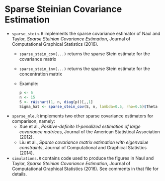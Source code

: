 # Sparse Steinian Covariance Estimation
- `sparse_stein.R` implements the sparse covariance estimator of Naul and Taylor, *Sparse
  Steinian Covariance Estimation*, Journal of Computational Graphical Statistics (2016).
    - `sparse_stein_cov(...)` returns the sparse Stein estimate for the covariance matrix
    - `sparse_stein_inv(...)` returns the sparse Stein estimate for the concentration matrix
    - Example: 

       ```R
       p <- 6
       n <- 15
       S <- rWishart(1, n, diag(p))[,,1]
       Sigma_hat <- sparse_stein_cov(S, n, lambda=0.5, rho=0.5)$Theta
       ```
- `sparse_mle.R` implements two other sparse covariance estimators for comparison, namely: 
    - Xue et al., *Positive-definite l1-penalized estimation of large covariance matrices*, Journal of the American Statistical Association (2012).
    - Liu et al., *Sparse covariance matrix estimation with eigenvalue constraints*, Journal of Computational and Graphical Statistics (2014).
- `simulations.R` contains code used to produce the figures in Naul and Taylor, *Sparse
  Steinian Covariance Estimation*, Journal of Computational Graphical Statistics (2016). See comments in that file for details.
